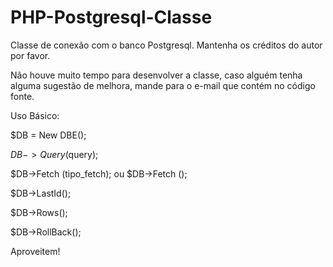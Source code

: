 PHP-Postgresql-Classe
=====================

Classe de conexão com o banco Postgresql. Mantenha os créditos do autor por favor.

Não houve muito tempo para desenvolver 
a classe, caso alguém tenha alguma sugestão de melhora, mande para o e-mail que contém no código fonte.

Uso Básico:

$DB = New DBE();

$DB->Query($query);

$DB->Fetch (tipo_fetch); ou $DB->Fetch ();

$DB->LastId();

$DB->Rows();

$DB->RollBack();


Aproveitem!
